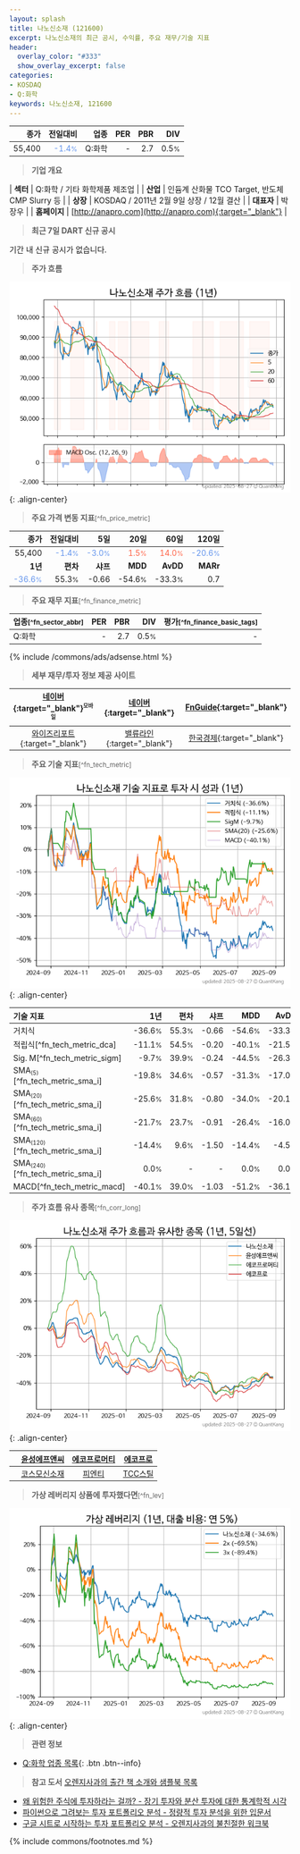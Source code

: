 ```yaml
---
layout: splash
title: 나노신소재 (121600)
excerpt: 나노신소재의 최근 공시, 수익률, 주요 재무/기술 지표
header:
  overlay_color: "#333"
  show_overlay_excerpt: false
categories:
- KOSDAQ
- Q:화학
keywords: 나노신소재, 121600
---
```


| **종가** | **전일대비** | **업종** | **PER** | **PBR** | **DIV** |
| -------: | -----------: | -------: | ------: | ------: | ------: |
| 55,400 | <span style="color: cornflowerblue">-1.4<small>%</small></span> | Q:화학 | - | 2.7 | 0.5<small>%</small> |

<!-- more -->


> **기업 개요**<a id="company"></a>

| <span style="white-space:nowrap;">**섹터**</span> | Q:화학 / 기타 화학제품 제조업 |
| <span style="white-space:nowrap;">**산업**</span> | 인듐계 산화물 TCO Target, 반도체 CMP Slurry 등 |
| <span style="white-space:nowrap;">**상장**</span> | KOSDAQ / 2011년 2월 9일 상장 / 12월 결산 |
| <span style="white-space:nowrap;">**대표자**</span> | 박장우 |
| <span style="white-space:nowrap;">**홈페이지**</span> | [http://anapro.com](http://anapro.com){:target="_blank"} |


> **최근 7일 DART 신규 공시**<a id="dart"></a>

기간 내 신규 공시가 없습니다.


> **주가 흐름**<a id="price"></a>

![121600](/stock/images/121600.png){: .align-center}


> **주요 가격 변동 지표**<small>[^fn_price_metric]</small>

| **종가** | **전일대비** | **5일** | **20일** | **60일** | **120일** |
| -------: | -----------: | ------: | -------: | -------: | --------: |
| 55,400 | <span style="color: cornflowerblue">-1.4<small>%</small></span> | <span style="color: cornflowerblue">-3.0<small>%</small></span> | <span style="color: tomato">1.5<small>%</small></span> | <span style="color: tomato">14.0<small>%</small></span> | <span style="color: cornflowerblue">-20.6<small>%</small></span> |
| **1년** | **편차** | **샤프** | **MDD** | **AvDD** | **MARr** |
| <span style="color: cornflowerblue">-36.6<small>%</small></span> | 55.3<small>%</small> | -0.66 | -54.6<small>%</small> | -33.3<small>%</small> | 0.7 |


> **주요 재무 지표**<small>[^fn_finance_metric]</small>

| **업종**<small>[^fn_sector_abbr]</small> | **PER** | **PBR** | **DIV** | **평가**<small>[^fn_finance_basic_tags]</small> |
| :--------------------------------------- | ------: | ------: | ------: | ----------------------------------------------: |
| Q:화학 | - | 2.7 | 0.5<small>%</small> | - |



{% include /commons/ads/adsense.html %}

> **세부 재무/투자 정보 제공 사이트**

| [네이버](https://m.stock.naver.com/domestic/stock/121600/finance/summary){:target="_blank"}<sup><small>모바일</small></sup> | [네이버](https://finance.naver.com/item/coinfo.naver?code=121600){:target="_blank"} | [FnGuide](https://comp.fnguide.com/SVO2/ASP/SVD_Invest.asp?gicode=A121600&MenuYn=Y){:target="_blank"} |
| :---: | :---: | :---: |
| [와이즈리포트](https://comp.wisereport.co.kr/company/c1040001.aspx?cmp_cd=121600){:target="_blank"} | [밸류라인](https://www.valueline.co.kr/finance/summary/121600){:target="_blank"} | [한국경제](https://markets.hankyung.com/stock/121600/financial-summary){:target="_blank"} |


> **주요 기술 지표**<small>[^fn_tech_metric]</small>


![121600](/stock/images/121600_tech.png){: .align-center}

| **기술 지표** | **1년** | **편차** | **샤프** | **MDD** | **AvDD** |
| :------------ | ------: | -----------: | -------: | ------: | -------: |
| 거치식 | -36.6<small>%</small> | 55.3<small>%</small> | -0.66 | -54.6<small>%</small> | -33.3<small>%</small> |
| 적립식[^fn_tech_metric_dca] | -11.1<small>%</small> | 54.5<small>%</small> | -0.20 | -40.1<small>%</small> | -21.5<small>%</small> |
| Sig. M[^fn_tech_metric_sigm] | -9.7<small>%</small> | 39.9<small>%</small> | -0.24 | -44.5<small>%</small> | -26.3<small>%</small> |
| SMA<small><sub>(5)</sub></small>[^fn_tech_metric_sma_i] | -19.8<small>%</small> | 34.6<small>%</small> | -0.57 | -31.3<small>%</small> | -17.0<small>%</small> |
| SMA<small><sub>(20)</sub></small>[^fn_tech_metric_sma_i] | -25.6<small>%</small> | 31.8<small>%</small> | -0.80 | -34.0<small>%</small> | -20.1<small>%</small> |
| SMA<small><sub>(60)</sub></small>[^fn_tech_metric_sma_i] | -21.7<small>%</small> | 23.7<small>%</small> | -0.91 | -26.4<small>%</small> | -16.0<small>%</small> |
| SMA<small><sub>(120)</sub></small>[^fn_tech_metric_sma_i] | -14.4<small>%</small> | 9.6<small>%</small> | -1.50 | -14.4<small>%</small> | -4.5<small>%</small> |
| SMA<small><sub>(240)</sub></small>[^fn_tech_metric_sma_i] | 0.0<small>%</small> | - | - | 0.0<small>%</small> | 0.0<small>%</small> |
| MACD[^fn_tech_metric_macd] | -40.1<small>%</small> | 39.0<small>%</small> | -1.03 | -51.2<small>%</small> | -36.1<small>%</small> |


> **주가 흐름 유사 종목**<a id="corr"></a><small>[^fn_corr_long]</small>

![121600](/stock/images/121600_corr.png){: .align-center}

|       | [윤성에프앤씨](/372170/) | [에코프로머티](/450080/) | [에코프로](/086520/) |
| :---: | :------------------------------------: | :------------------------------------: | :------------------------------------: |
|       | [코스모신소재](/005070/) | [피엔티](/137400/) | [TCC스틸](/002710/) |


> **가상 레버리지 상품에 투자했다면**<a id="2x"></a><small>[^fn_lev]</small>

![121600](/stock/images/121600_2x.png){: .align-center}


> **관련 정보**

- [Q:화학 업종 목록](/stats/sector/kosdaq_업종_화학_종목/){: .btn .btn--info}

> **참고 도서** [오렌지사과의 출간 책 소개와 샘플북 목록](https://kongdori.tistory.com/691)

- [왜 위험한 주식에 투자하라는 걸까? - 장기 투자와 분산 투자에 대한 통계학적 시각](https://kongdori.tistory.com/421)
- [파이썬으로 그려보는 투자 포트폴리오 분석  - 정량적 투자 분석을 위한 입문서](https://kongdori.tistory.com/643)
- [구글 시트로 시작하는 투자 포트폴리오 분석 - 오렌지사과의 불친절한 워크북](https://kongdori.tistory.com/449)


{% include commons/footnotes.md %}